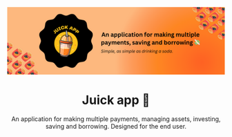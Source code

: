 <div align="center">
  <img src="/public/juick-background.png" width="700">
</div>
<h1 align="center">Juick app 💸</h1>
<p align="center">An application for making multiple payments, managing assets, investing, saving and borrowing. Designed for the end user.</p>
